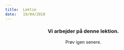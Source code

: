 ```yaml
---
title:  Lektie
date:   19/04/2018
---
```


### <center>Vi arbejder på denne lektion.</center>
<center>Prøv igen senere.</center>
